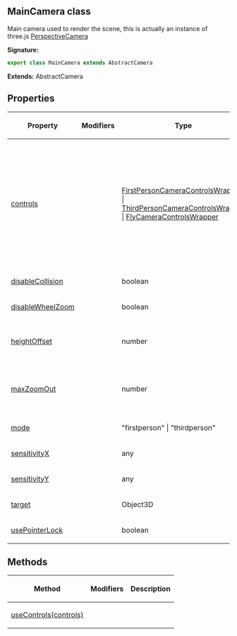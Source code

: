 
## MainCamera class

Main camera used to render the scene, this is actually an instance of three.js [PerspectiveCamera](https://threejs.org/docs/index.html?q=Perspe#api/en/cameras/PerspectiveCamera)

**Signature:**

```typescript
export class MainCamera extends AbstractCamera 
```
**Extends:** AbstractCamera

## Properties

<table><thead><tr><th>

Property


</th><th>

Modifiers


</th><th>

Type


</th><th>

Description


</th></tr></thead>
<tbody><tr><td>

[controls](/reference/maincamera/controls.md)


</td><td>


</td><td>

[FirstPersonCameraControlsWrapper](/reference/firstpersoncameracontrolswrapper.md) \| [ThirdPersonCameraControlsWrapper](/reference/thirdpersoncameracontrolswrapper.md) \| [FlyCameraControlsWrapper](/reference/flycameracontrolswrapper.md)


</td><td>

Returns the current camera controls, the type of the controls depends on the `mode` property:

- if mode is `firstperson` the controls will be an instance of [FirstPersonCameraControlsWrapper](/reference/firstpersoncameracontrolswrapper.md) - if mode is `thirdperson` the controls will be an instance of [ThirdPersonCameraControlsWrapper](/reference/thirdpersoncameracontrolswrapper.md) - if mode is `fly` the controls will be an instance of [FlyCameraControlsWrapper](/reference/flycameracontrolswrapper.md)


</td></tr>
<tr><td>

[disableCollision](/reference/maincamera/disablecollision.md)


</td><td>


</td><td>

boolean


</td><td>


</td></tr>
<tr><td>

[disableWheelZoom](/reference/maincamera/disablewheelzoom.md)


</td><td>


</td><td>

boolean


</td><td>


</td></tr>
<tr><td>

[heightOffset](/reference/maincamera/heightoffset.md)


</td><td>


</td><td>

number


</td><td>

Returns vertical offset from the target object, this is used in combination with the `useControls` method.


</td></tr>
<tr><td>

[maxZoomOut](/reference/maincamera/maxzoomout.md)


</td><td>


</td><td>

number


</td><td>

Represents the maximum distance from the target object, this is used in combination with the `useControls` method.


</td></tr>
<tr><td>

[mode](/reference/maincamera/mode.md)


</td><td>


</td><td>

"firstperson" \| "thirdperson"


</td><td>


</td></tr>
<tr><td>

[sensitivityX](/reference/maincamera/sensitivityx.md)


</td><td>


</td><td>

any


</td><td>


</td></tr>
<tr><td>

[sensitivityY](/reference/maincamera/sensitivityy.md)


</td><td>


</td><td>

any


</td><td>


</td></tr>
<tr><td>

[target](/reference/maincamera/target.md)


</td><td>


</td><td>

Object3D


</td><td>


</td></tr>
<tr><td>

[usePointerLock](/reference/maincamera/usepointerlock.md)


</td><td>


</td><td>

boolean


</td><td>


</td></tr>
</tbody></table>

## Methods

<table><thead><tr><th>

Method


</th><th>

Modifiers


</th><th>

Description


</th></tr></thead>
<tbody><tr><td>

[useControls(controls)](/reference/maincamera/usecontrols.md)


</td><td>


</td><td>


</td></tr>
</tbody></table>
